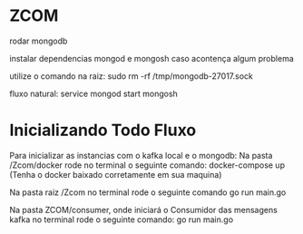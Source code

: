 # ZCOM

rodar mongodb

instalar dependencias mongod e mongosh
caso acontença algum problema 

utilize o comando na raiz: 
sudo rm -rf /tmp/mongodb-27017.sock

fluxo natural:
service mongod start
mongosh


# Inicializando Todo Fluxo

Para inicializar as instancias com o kafka local e o mongodb:
    Na pasta /Zcom/docker rode no terminal o seguinte comando:
    docker-compose up
    (Tenha o docker baixado corretamente em sua maquina)

Na pasta raiz /Zcom
no terminal rode o seguinte comando
    go run main.go

Na pasta ZCOM/consumer, onde iniciará o Consumidor das mensagens kafka
no terminal rode o seguinte comando:
    go run main.go
